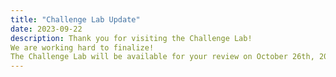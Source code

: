 ```yaml
---
title: "Challenge Lab Update"
date: 2023-09-22
description: Thank you for visiting the Challenge Lab!
We are working hard to finalize!
The Challenge Lab will be available for your review on October 26th, 2023.
---
```

